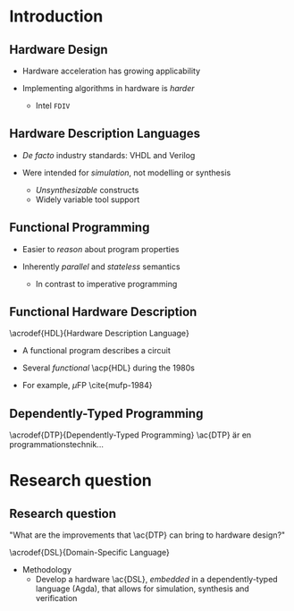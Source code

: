 Introduction
============

Hardware Design
---------------

  * Hardware acceleration has growing applicability

  * Implementing algorithms in hardware is _harder_
      + Intel `FDIV`

Hardware Description Languages
------------------------------

  * _De facto_ industry standards: VHDL and Verilog

  * Were intended for _simulation_, not modelling or synthesis
      + _Unsynthesizable_ constructs
      + Widely variable tool support

Functional Programming
----------------------

  * Easier to _reason_ about program properties

  * Inherently _parallel_ and _stateless_ semantics
      + In contrast to imperative programming

Functional Hardware Description
-------------------------------

\acrodef{HDL}{Hardware Description Language}

  * A functional program describes a circuit

  * Several _functional_ \acp{HDL} during the 1980s

  * For example, $\mu$FP \cite{mufp-1984}

Dependently-Typed Programming
-----------------------------

\acrodef{DTP}{Dependently-Typed Programming}
\ac{DTP} är en programmationstechnik...


Research question
=================

Research question
-----------------

"What are the improvements that \ac{DTP} can bring to hardware design?"

\acrodef{DSL}{Domain-Specific Language}

  * Methodology
      + Develop a hardware \ac{DSL}, _embedded_ in a dependently-typed language (Agda), that allows for simulation, synthesis and verification


